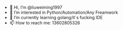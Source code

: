 - 👋 Hi, I’m @liuweiming1997
- 👀 I’m interested in Python/Automation/Any Freamwork
- 🌱 I’m currently learning golang/it`s fucking IDE
- 📫 How to reach me: 13602805326

<!---
liuweiming1997/liuweiming1997 is a ✨ special ✨ repository because its `README.md` (this file) appears on your GitHub profile.
You can click the Preview link to take a look at your changes.
--->

